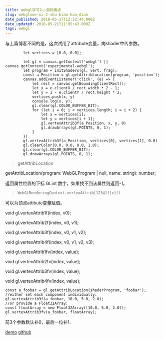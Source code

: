 ```yaml
---
title: webgl学习2——鼠标画点
slug: webglxue-xi-2-shu-biao-hua-dian
date_published: 2018-05-17T12:32:44.000Z
date_updated: 2018-05-21T11:05:43.000Z
tags: webgl
---
```


与上篇博客不同的是，这次试用了attribute变量，向shader中传参数。

            let vertices = [0.0, 0.0];
    
            let gl = canvas.getContext('webgl') || canvas.getContext('experimental-webgl');
            let program = initShaders(gl, vert, frag);
            const a_Position = gl.getAttribLocation(program, 'position');
            canvas.addEventListener('click', (e) => {
                let rect = canvas.getBoundingClientRect();
                let x = e.clientX / rect.width * 2 - 1;
                let y = 1 - e.clientY / rect.height * 2;
                vertices.push(x, y)
                console.log(x, y);
                gl.clear(gl.COLOR_BUFFER_BIT);
                for (let i = 0; i < vertices.length; i = i + 2) {
                    let x = vertices[i];
                    let y = vertices[i + 1];
                    gl.vertexAttrib3f(a_Position, x, y, 0)
                    gl.drawArrays(gl.POINTS, 0, 1);
                }
            })
            gl.vertexAttrib3f(a_Position, vertices[0], vertices[1], 0.0)
            gl.clearColor(0.0, 0.0, 0.0, 1.0);
            gl.clear(gl.COLOR_BUFFER_BIT);
            gl.drawArrays(gl.POINTS, 0, 1);
    
    

> getAttribLocation

getAttribLocation(program: WebGLProgram | null, name: string): number;

返回属性位置的下标 GLint 数字，如果找不到该属性则返回-1。

> `WebGLRenderingContext.vertexAttrib[1234]f[v]()`

可以为顶点attibute变量赋值。

void gl.vertexAttrib1f(index, v0);

void gl.vertexAttrib2f(index, v0, v1);

void gl.vertexAttrib3f(index, v0, v1, v2);

void gl.vertexAttrib4f(index, v0, v1, v2, v3);

void gl.vertexAttrib1fv(index, value);

void gl.vertexAttrib2fv(index, value);

void gl.vertexAttrib3fv(index, value);

void gl.vertexAttrib4fv(index, value);

    const a_foobar = gl.getAttribLocation(shaderProgram, 'foobar');
    //either set each component individually:
    gl.vertexAttrib3f(a_foobar, 10.0, 5.0, 2.0);
    //or provide a Float32Array:
    const floatArray = new Float32Array([10.0, 5.0, 2.0]);
    gl.vertexAttrib3fv(a_foobar, floatArray);
    

前3个参数默认补0，最后一位补1.

[demo](http://dadigua.oss-cn-shenzhen.aliyuncs.com/webgl-learn/demo1/deploy/index.html)
[github](https://github.com/laopo001/webgl-learn/tree/master/src/demo1)
